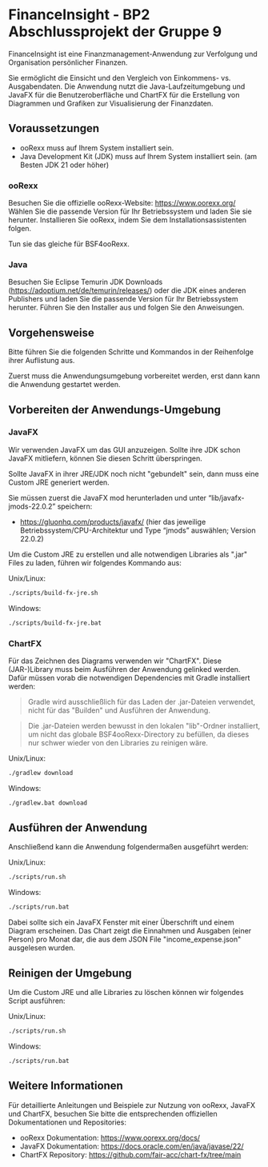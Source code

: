 <!-- This file is best viewed as Markdown -->

# FinanceInsight - BP2 Abschlussprojekt der Gruppe 9

FinanceInsight ist eine Finanzmanagement-Anwendung zur Verfolgung und Organisation persönlicher Finanzen.

Sie ermöglicht die Einsicht und den Vergleich von Einkommens- vs. Ausgabendaten.
Die Anwendung nutzt die Java-Laufzeitumgebung und JavaFX für die Benutzeroberfläche und ChartFX für die Erstellung von Diagrammen und Grafiken zur Visualisierung der Finanzdaten.

## Voraussetzungen

- ooRexx muss auf Ihrem System installiert sein.
- Java Development Kit (JDK) muss auf Ihrem System installiert sein. (am Besten JDK 21 oder höher)

### ooRexx

Besuchen Sie die offizielle ooRexx-Website: https://www.oorexx.org/
Wählen Sie die passende Version für Ihr Betriebssystem und laden Sie sie herunter.
Installieren Sie ooRexx, indem Sie dem Installationsassistenten folgen.

Tun sie das gleiche für BSF4ooRexx.

### Java

Besuchen Sie Eclipse Temurin JDK Downloads (https://adoptium.net/de/temurin/releases/) oder die JDK eines anderen Publishers und laden Sie die passende Version für Ihr Betriebssystem herunter.
Führen Sie den Installer aus und folgen Sie den Anweisungen.

## Vorgehensweise

Bitte führen Sie die folgenden Schritte und Kommandos in der Reihenfolge ihrer Auflistung aus.

Zuerst muss die Anwendungsumgebung vorbereitet werden, erst dann kann die Anwendung gestartet werden.

## Vorbereiten der Anwendungs-Umgebung

### JavaFX

Wir verwenden JavaFX um das GUI anzuzeigen. Sollte ihre JDK schon JavaFX mitliefern, können Sie diesen Schritt überspringen.

Sollte JavaFX in ihrer JRE/JDK noch nicht "gebundelt" sein, dann muss eine Custom JRE generiert werden.

Sie müssen zuerst die JavaFX mod herunterladen und unter “lib/javafx-jmods-22.0.2” speichern:

- https://gluonhq.com/products/javafx/
(hier das jeweilige Betriebssystem/CPU-Architektur und Type “jmods” auswählen; Version 22.0.2)

Um die Custom JRE zu erstellen und alle notwendigen Libraries als ".jar" Files zu laden, führen wir folgendes Kommando aus:

Unix/Linux:
```sh
./scripts/build-fx-jre.sh
```

Windows:
```bat
./scripts/build-fx-jre.bat
```

### ChartFX

Für das Zeichnen des Diagrams verwenden wir "ChartFX". Diese (JAR-)Library muss beim Ausführen der Anwendung gelinked werden. Dafür müssen vorab die notwendigen Dependencies mit Gradle installiert werden:

> Gradle wird ausschließlich für das Laden der .jar-Dateien verwendet, nicht für das "Builden" und Ausführen der Anwendung.

> Die .jar-Dateien werden bewusst in den lokalen "lib"-Ordner installiert, um nicht das globale BSF4ooRexx-Directory zu befüllen, da dieses nur schwer wieder von den Libraries zu reinigen wäre.

Unix/Linux:
```sh
./gradlew download
```

Windows:
```bat
./gradlew.bat download
```

## Ausführen der Anwendung

Anschließend kann die Anwendung folgendermaßen ausgeführt werden:

Unix/Linux:
```sh
./scripts/run.sh
```

Windows:
```bat
./scripts/run.bat
```

Dabei sollte sich ein JavaFX Fenster mit einer Überschrift und einem Diagram erscheinen. Das Chart zeigt die Einnahmen und Ausgaben (einer Person) pro Monat dar, die aus dem JSON File "income_expense.json" ausgelesen wurden.

## Reinigen der Umgebung

Um die Custom JRE und alle Libraries zu löschen können wir folgendes Script ausführen:

Unix/Linux:
```sh
./scripts/run.sh
```

Windows:
```bat
./scripts/run.bat
```

## Weitere Informationen

Für detaillierte Anleitungen und Beispiele zur Nutzung von ooRexx, JavaFX und ChartFX, besuchen Sie bitte die entsprechenden offiziellen Dokumentationen und Repositories:

- ooRexx Dokumentation: https://www.oorexx.org/docs/
- JavaFX Dokumentation: https://docs.oracle.com/en/java/javase/22/
- ChartFX Repository: https://github.com/fair-acc/chart-fx/tree/main
